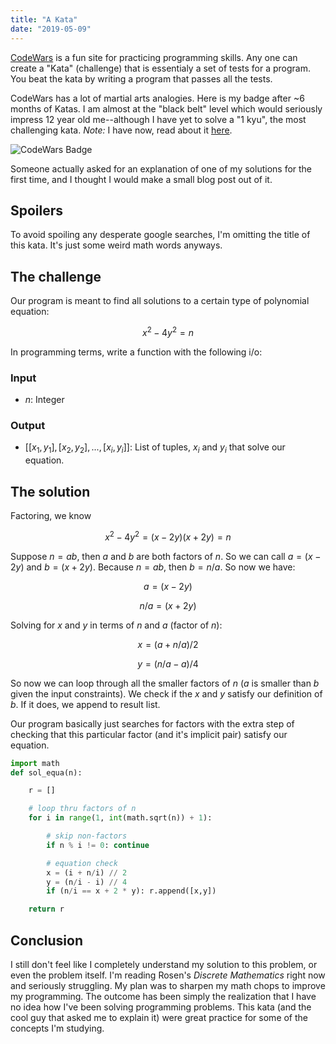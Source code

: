 ```yaml
---
title: "A Kata"
date: "2019-05-09"
---
```


[CodeWars](https://codewars.com) is a fun site for practicing programming skills. Any one can create a "Kata" (challenge) that is essentialy a set of tests for a program. You beat the kata by writing a program that passes all the tests.

CodeWars has a lot of martial arts analogies. Here is my badge after ~6 months of Katas. I am almost at the "black belt" level which would seriously impress 12 year old me--although I have yet to solve a "1 kyu", the most challenging kata. _Note:_ I have now, read about it [here](/blog/hard-problem).

![CodeWars Badge](https://www.codewars.com/users/jistjoalal/badges/large)

Someone actually asked for an explanation of one of my solutions for the first time, and I thought I would make a small blog post out of it.

## Spoilers

To avoid spoiling any desperate google searches, I'm omitting the title of this kata. It's just some weird math words anyways.

## The challenge

Our program is meant to find all solutions to a certain type of polynomial equation:

$$
x^2 - 4y^2 = n
$$

In programming terms, write a function with the following i/o:

### Input

- $n$: Integer

### Output

- $[[x_1, y_1], [x_2, y_2], ..., [x_i, y_i]]$: List of tuples, $x_i$ and $y_i$ that solve our equation.

## The solution

Factoring, we know

$$
x^2 - 4y^2 = (x - 2y)(x + 2y) = n
$$

Suppose $n = ab$, then $a$ and $b$ are both factors of $n$. So we can call $a = (x - 2y)$ and $b = (x + 2y)$. Because $n = ab$, then $b = n / a$. So now we have:

$$
a = (x - 2y)
$$

$$
n / a = (x + 2y)
$$

Solving for $x$ and $y$ in terms of $n$ and $a$ (factor of $n$):

$$
x = (a + n / a) / 2
$$

$$
y = (n / a - a) / 4
$$

So now we can loop through all the smaller factors of $n$ ($a$ is smaller than $b$ given the input constraints). We check if the $x$ and $y$ satisfy our definition of $b$. If it does, we append to result list.

Our program basically just searches for factors with the extra step of checking that this particular factor (and it's implicit pair) satisfy our equation.

```py
import math
def sol_equa(n):

    r = []

    # loop thru factors of n
    for i in range(1, int(math.sqrt(n)) + 1):

        # skip non-factors
        if n % i != 0: continue

        # equation check
        x = (i + n/i) // 2
        y = (n/i - i) // 4
        if (n/i == x + 2 * y): r.append([x,y])

    return r
```

## Conclusion

I still don't feel like I completely understand my solution to this problem, or even the problem itself. I'm reading Rosen's _Discrete Mathematics_ right now and seriously struggling. My plan was to sharpen my math chops to improve my programming. The outcome has been simply the realization that I have no idea how I've been solving programming problems. This kata (and the cool guy that asked me to explain it) were great practice for some of the concepts I'm studying.
